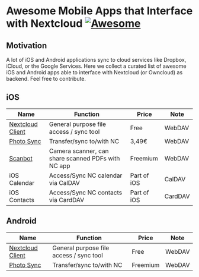 # Awesome Mobile Apps that Interface with Nextcloud [![Awesome](https://awesome.re/badge.svg)](https://awesome.re)

## Motivation

A lot of iOS and Android applications sync to cloud services like Dropbox, iCloud, or the Google Services. Here we collect a curated list of awesome iOS and Android apps able to interface with Nextcloud (or Owncloud) as backend. Feel free to contribute.

## iOS

| Name | Function | Price| Note |
| -- | -- | -- | -- |
|[Nextcloud Client](https://nextcloud.com/install/#install-clients) | General purpose file access / sync tool | Free | WebDAV |
|[Photo Sync](https://www.photosync-app.com) | Transfer/sync to/with NC | 3,49€ | WebDAV |
|[Scanbot](https://scanbot.io/de/index.html) | Camera scanner, can share scanned PDFs with NC app | Freemium | WebDAV |
| iOS Calendar | Access/Sync NC calendar via CalDAV | Part of iOS | CalDAV |
| iOS Contacts | Access/Sync NC contacts via CardDAV | Part of iOS | CardDAV |

## Android

| Name | Function | Price| Note |
| -- | -- | -- | -- |
|[Nextcloud Client](https://nextcloud.com/install/#install-clients) | General purpose file access / sync tool | Free | WebDAV |
|[Photo Sync](https://www.photosync-app.com) | Transfer/sync to/with NC | Freemium | WebDAV |
